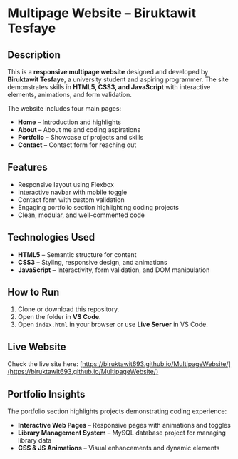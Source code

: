 # Multipage Website – Biruktawit Tesfaye

## Description
This is a **responsive multipage website** designed and developed by **Biruktawit Tesfaye**, a university student and aspiring programmer. The site demonstrates skills in **HTML5, CSS3, and JavaScript** with interactive elements, animations, and form validation.

The website includes four main pages:
- **Home** – Introduction and highlights
- **About** – About me and coding aspirations
- **Portfolio** – Showcase of projects and skills
- **Contact** – Contact form for reaching out

## Features
- Responsive layout using Flexbox
- Interactive navbar with mobile toggle
- Contact form with custom validation
- Engaging portfolio section highlighting coding projects
- Clean, modular, and well-commented code

## Technologies Used
- **HTML5** – Semantic structure for content
- **CSS3** – Styling, responsive design, and animations
- **JavaScript** – Interactivity, form validation, and DOM manipulation

## How to Run
1. Clone or download this repository.
2. Open the folder in **VS Code**.
3. Open `index.html` in your browser or use **Live Server** in VS Code.

## Live Website
Check the live site here:
[https://biruktawit693.github.io/MultipageWebsite/](https://biruktawit693.github.io/MultipageWebsite/)

## Portfolio Insights
The portfolio section highlights projects demonstrating coding experience:
- **Interactive Web Pages** – Responsive pages with animations and toggles
- **Library Management System** – MySQL database project for managing library data
- **CSS & JS Animations** – Visual enhancements and dynamic elements
